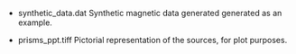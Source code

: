 - synthetic_data.dat
	Synthetic magnetic data generated generated as an example.
	
- prisms_ppt.tiff
	Pictorial representation of the sources, for plot purposes.
